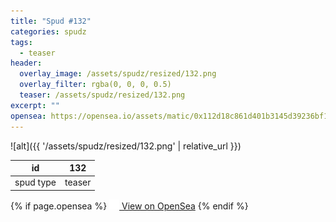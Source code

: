 ```yaml
---
title: "Spud #132"
categories: spudz
tags:
  - teaser
header:
  overlay_image: /assets/spudz/resized/132.png
  overlay_filter: rgba(0, 0, 0, 0.5)
  teaser: /assets/spudz/resized/132.png
excerpt: ""
opensea: https://opensea.io/assets/matic/0x112d18c861d401b3145d39236bf149f01e18beed/132
---
```

![alt]({{ '/assets/spudz/resized/132.png' | relative_url }})

| id | 132 |
|-|-|
| spud type | teaser |

{% if page.opensea %}
<a href="{{page.opensea}}" class="btn btn--info" onclick="window.open(this.href, '_blank'); return false;"><img src="/assets/images/opensea.svg" width="16px"><span>  View on OpenSea</span></a>
{% endif %}
